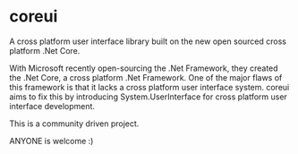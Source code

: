 # coreui
A cross platform user interface library built on the new open sourced cross platform .Net Core.

With Microsoft recently open-sourcing the .Net Framework, they created the .Net Core, a cross platform .Net Framework. One of the major flaws of this framework is that it lacks a cross platform user interface system. coreui aims to fix this by introducing System.UserInterface for cross platform user interface development.

This is a community driven project.

ANYONE is welcome :)
